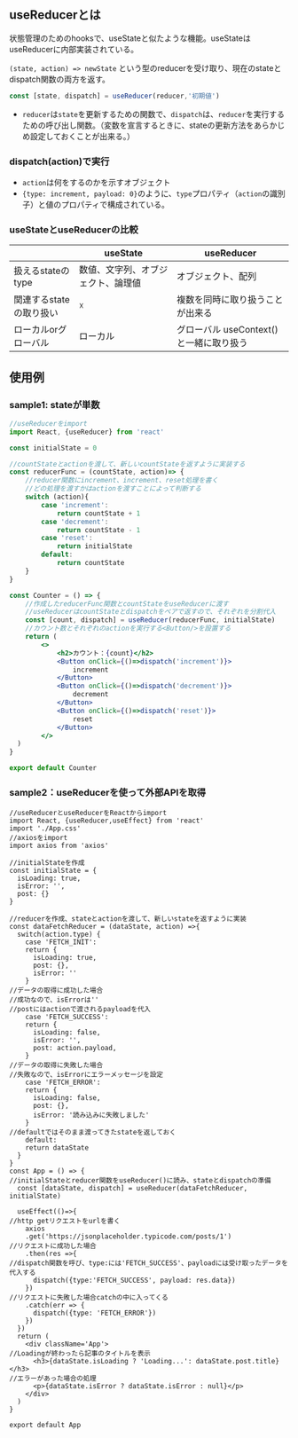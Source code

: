 ## useReducerとは
状態管理のためのhooksで、useStateと似たような機能。useStateはuseReducerに内部実装されている。

`(state, action) => newState` という型のreducerを受け取り、現在のstateとdispatch関数の両方を返す。

```jsx
const [state, dispatch] = useReducer(reducer,'初期値')
```
- `reducer`は`state`を更新するための関数で、`dispatch`は、`reducer`を実行するための呼び出し関数。（変数を宣言するときに、stateの更新方法をあらかじめ設定しておくことが出来る。）

### dispatch(action)で実行
- `action`は何をするのかを示すオブジェクト　
- `{type: increment, payload: 0}`のように、`type`プロパティ（`action`の識別子）と値のプロパティで構成されている。

### useStateとuseReducerの比較

|                | useState          | useReducer                 |
| -------------- | ----------------- | -------------------------- |
| 扱えるstateのtype  | 数値、文字列、オブジェクト、論理値 | オブジェクト、配列                  |
| 関連するstateの取り扱い | ☓                 | 複数を同時に取り扱うことが出来る           |
| ローカルorグローバル    | ローカル              | グローバル useContext()と一緒に取り扱う |
## 使用例
### sample1: stateが単数

```tsx:counter.jsx
//useReducerをimport
import React, {useReducer} from 'react'

const initialState = 0

//countStateとactionを渡して、新しいcountStateを返すように実装する
const reducerFunc = (countState, action)=> {
	//reducer関数にincrement、increment、reset処理を書く
	//どの処理を渡すかはactionを渡すことによって判断する
	switch (action){
		case 'increment':
			return countState + 1
		case 'decrement':
			return countState - 1
		case 'reset':
			return initialState
		default:
			return countState
	}
}

const Counter = () => {
	//作成したreducerFunc関数とcountStateをuseReducerに渡す
	//useReducerはcountStateとdispatchをペアで返すので、それぞれを分割代入
	const [count, dispatch] = useReducer(reducerFunc, initialState)
	//カウント数とそれぞれのactionを実行する<Button/>を設置する
	return (
		<>
			<h2>カウント：{count}</h2>
			<Button onClick={()=>dispatch('increment')}>
				increment
			</Button>
			<Button onClick={()=>dispatch('decrement')}>
				decrement
			</Button>
			<Button onClick={()=>dispatch('reset')}>
				reset
			</Button>
		</>
  )
}

export default Counter
```

### sample2：useReducerを使って外部APIを取得

```
//useReducerとuseReducerをReactからimport
import React, {useReducer,useEffect} from 'react'
import './App.css'
//axiosをimport
import axios from 'axios'

//initialStateを作成
const initialState = {
  isLoading: true,
  isError: '',
  post: {}
}

//reducerを作成、stateとactionを渡して、新しいstateを返すように実装
const dataFetchReducer = (dataState, action) =>{
  switch(action.type) {
    case 'FETCH_INIT':
    return {
      isLoading: true,
      post: {},
      isError: ''
    }
//データの取得に成功した場合
//成功なので、isErrorは''
//postにはactionで渡されるpayloadを代入
    case 'FETCH_SUCCESS':
    return {
      isLoading: false,
      isError: '',
      post: action.payload,
    }
//データの取得に失敗した場合
//失敗なので、isErrorにエラーメッセージを設定
    case 'FETCH_ERROR':
    return {
      isLoading: false,
      post: {},
      isError: '読み込みに失敗しました'
    }
//defaultではそのまま渡ってきたstateを返しておく
    default:
    return dataState
  }
}
const App = () => {
//initialStateとreducer関数をuseReducer()に読み、stateとdispatchの準備
  const [dataState, dispatch] = useReducer(dataFetchReducer, initialState)

  useEffect(()=>{
//http getリクエストをurlを書く
    axios
    .get('https://jsonplaceholder.typicode.com/posts/1')
//リクエストに成功した場合
    .then(res =>{
//dispatch関数を呼び、type:には'FETCH_SUCCESS'、payloadには受け取ったデータを代入する
      dispatch({type:'FETCH_SUCCESS', payload: res.data})
    })
//リクエストに失敗した場合catchの中に入ってくる
    .catch(err => {
      dispatch({type: 'FETCH_ERROR'})
    })
  })
  return (
    <div className='App'>
//Loadingが終わったら記事のタイトルを表示
      <h3>{dataState.isLoading ? 'Loading...': dataState.post.title}</h3>
//エラーがあった場合の処理
      <p>{dataState.isError ? dataState.isError : null}</p>
    </div>
  )
}

export default App
```
